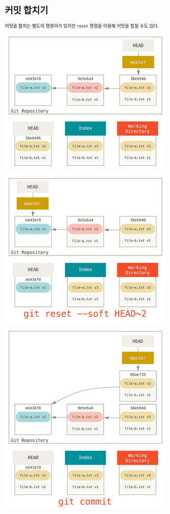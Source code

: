 # 커밋 합치기
커밋을 합치는 별도의 명령어가 있지만 `reset` 명령을 이용해 커밋을 합칠 수도 있다.

![23-01](./00.images/23-01.png)

![23-02](./00.images/23-02.png)

![23-03](./00.images/23-03.png)

